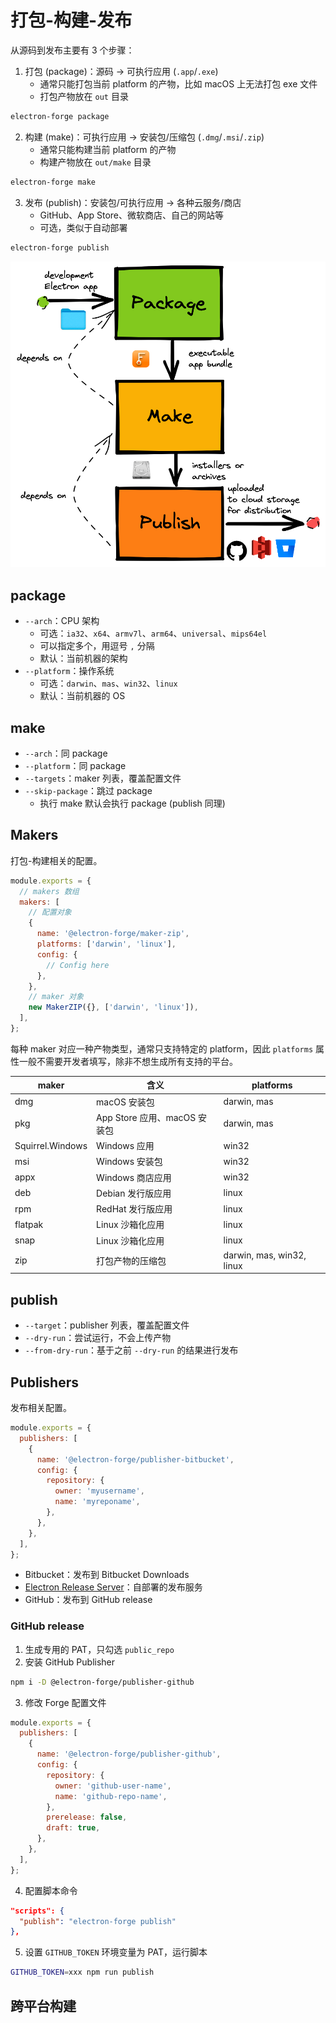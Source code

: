 # 打包-构建-发布

从源码到发布主要有 3 个步骤：

1. 打包 (package)：源码 -> 可执行应用 (`.app`/`.exe`)
   - 通常只能打包当前 platform 的产物，比如 macOS 上无法打包 exe 文件
   - 打包产物放在 `out` 目录

```sh
electron-forge package
```

2. 构建 (make)：可执行应用 -> 安装包/压缩包 (`.dmg`/`.msi`/`.zip`)
   - 通常只能构建当前 platform 的产物
   - 构建产物放在 `out/make` 目录

```sh
electron-forge make
```

3. 发布 (publish)：安装包/可执行应用 -> 各种云服务/商店
   - GitHub、App Store、微软商店、自己的网站等
   - 可选，类似于自动部署

```sh
electron-forge publish
```

![](./assets/build-flow.webp)

## package

- `--arch`：CPU 架构
  - 可选：`ia32`、`x64`、`armv7l`、`arm64`、`universal`、`mips64el`
  - 可以指定多个，用逗号 `,` 分隔
  - 默认：当前机器的架构
- `--platform`：操作系统
  - 可选：`darwin`、`mas`、`win32`、`linux`
  - 默认：当前机器的 OS

## make

- `--arch`：同 package
- `--platform`：同 package
- `--targets`：maker 列表，覆盖配置文件
- `--skip-package`：跳过 package
  - 执行 make 默认会执行 package (publish 同理)

## Makers

打包-构建相关的配置。

```js
module.exports = {
  // makers 数组
  makers: [
    // 配置对象
    {
      name: '@electron-forge/maker-zip',
      platforms: ['darwin', 'linux'],
      config: {
        // Config here
      },
    },
    // maker 对象
    new MakerZIP({}, ['darwin', 'linux']),
  ],
};
```

每种 maker 对应一种产物类型，通常只支持特定的 platform，因此 `platforms` 属性一般不需要开发者填写，除非不想生成所有支持的平台。

| maker            | 含义                         | platforms                 |
| ---------------- | ---------------------------- | ------------------------- |
| dmg              | macOS 安装包                 | darwin, mas               |
| pkg              | App Store 应用、macOS 安装包 | darwin, mas               |
| Squirrel.Windows | Windows 应用                 | win32                     |
| msi              | Windows 安装包               | win32                     |
| appx             | Windows 商店应用             | win32                     |
| deb              | Debian 发行版应用            | linux                     |
| rpm              | RedHat 发行版应用            | linux                     |
| flatpak          | Linux 沙箱化应用             | linux                     |
| snap             | Linux 沙箱化应用             | linux                     |
| zip              | 打包产物的压缩包             | darwin, mas, win32, linux |

## publish

- `--target`：publisher 列表，覆盖配置文件
- `--dry-run`：尝试运行，不会上传产物
- `--from-dry-run`：基于之前 `--dry-run` 的结果进行发布

## Publishers

发布相关配置。

```js
module.exports = {
  publishers: [
    {
      name: '@electron-forge/publisher-bitbucket',
      config: {
        repository: {
          owner: 'myusername',
          name: 'myreponame',
        },
      },
    },
  ],
};
```

- Bitbucket：发布到 Bitbucket Downloads
- [Electron Release Server](https://github.com/ArekSredzki/electron-release-server)：自部署的发布服务
- GitHub：发布到 GitHub release

### GitHub release

1. 生成专用的 PAT，只勾选 `public_repo`
2. 安装 GitHub Publisher

```sh
npm i -D @electron-forge/publisher-github
```

3. 修改 Forge 配置文件

```js
module.exports = {
  publishers: [
    {
      name: '@electron-forge/publisher-github',
      config: {
        repository: {
          owner: 'github-user-name',
          name: 'github-repo-name',
        },
        prerelease: false,
        draft: true,
      },
    },
  ],
};
```

4. 配置脚本命令

```json
"scripts": {
  "publish": "electron-forge publish"
},
```

5. 设置 `GITHUB_TOKEN` 环境变量为 PAT，运行脚本

```sh
GITHUB_TOKEN=xxx npm run publish
```

## 跨平台构建

